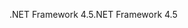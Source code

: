 <span data-ttu-id="30d5b-101">.NET Framework 4.5</span><span class="sxs-lookup"><span data-stu-id="30d5b-101">.NET Framework 4.5</span></span>